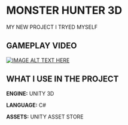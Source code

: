 
# MONSTER HUNTER 3D

MY NEW PROJECT I TRYED MYSELF



## GAMEPLAY VIDEO


[![IMAGE ALT TEXT HERE](https://i.imgur.com/CEtUcAY.png)](https://youtu.be/S0Aa6xuPXVg)




## WHAT I USE IN THE PROJECT

**ENGINE:** UNITY 3D

**LANGUAGE:** C#

**ASSETS:** UNITY ASSET STORE

  
